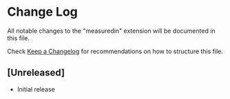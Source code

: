 # Change Log

All notable changes to the "measuredin" extension will be documented in this file.

Check [Keep a Changelog](http://keepachangelog.com/) for recommendations on how to structure this file.

## [Unreleased]

- Initial release
